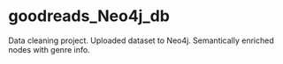 # goodreads_Neo4j_db
Data cleaning project. Uploaded dataset to Neo4j. Semantically enriched nodes with genre info.
